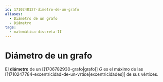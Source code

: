 ```yaml
---
id: 1710248127-dimetro-de-un-grafo
aliases:
  - Diámetro de un grafo
  - Diámetro
tags:
  - matemática-discreta-II
---
```


# Diámetro de un grafo

El **diámetro** de un [[1706782930-grafo|grafo]] $G$ es el máximo de las [[1710247784-excentricidad-de-un-vrtice|excentricidades]] de sus vértices.
